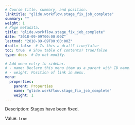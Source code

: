 ```yaml
---
# Course title, summary, and position.
linktitle: "glide.workflow.stage_fix_job_complete"
summary: ""
weight: 1
# Page metadata.
title: "glide.workflow.stage_fix_job_complete"
date: "2018-09-09T00:00:00Z"
lastmod: "2018-09-09T00:00:00Z"
draft: false  # Is this a draft? true/false
toc: true  # Show table of contents? true/false
type: docs  # Do not modify.

# Add menu entry to sidebar.
# - name: Declare this menu item as a parent with ID name.
# - weight: Position of link in menu.
menu:
  properties:
    parent: Properties
    name: "glide.workflow.stage_fix_job_complete"
    weight: 1
---
```


Description: Stages have been fixed.


Value: `true`
